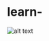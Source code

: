 # learn-

![alt text](https://github.com/ImMohammadHosseini/incremental-learning/tree/main/images/1.png?raw=true "the structure of the model")


